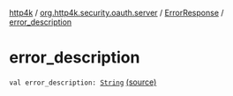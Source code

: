 [http4k](../../index.md) / [org.http4k.security.oauth.server](../index.md) / [ErrorResponse](index.md) / [error_description](./error_description.md)

# error_description

`val error_description: `[`String`](https://kotlinlang.org/api/latest/jvm/stdlib/kotlin/-string/index.html) [(source)](https://github.com/http4k/http4k/blob/master/http4k-security-oauth/src/main/kotlin/org/http4k/security/oauth/server/GenerateAccessToken.kt#L92)